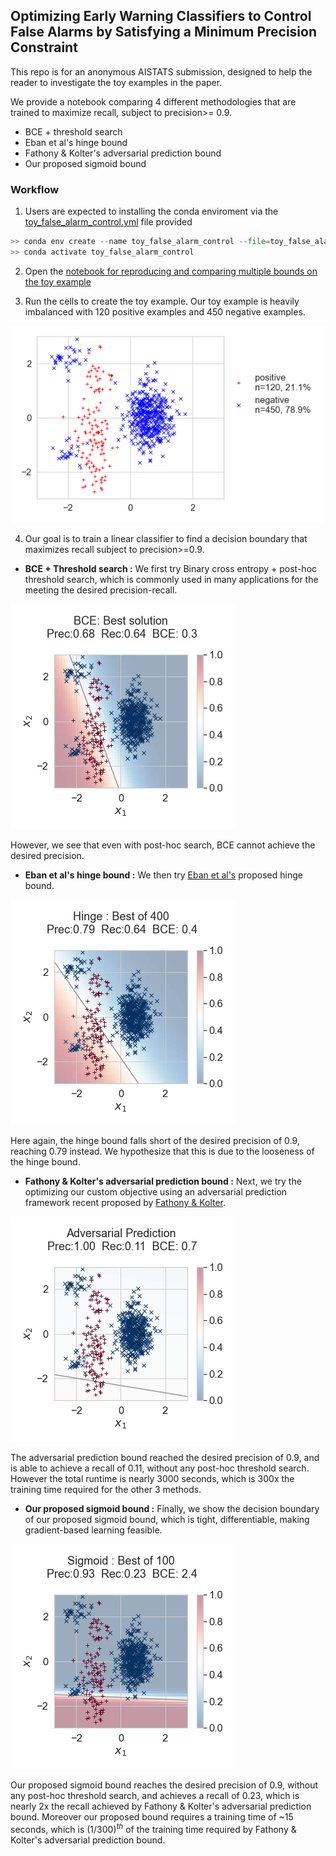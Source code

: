 

## Optimizing Early Warning Classifiers to Control False Alarms by Satisfying a Minimum Precision Constraint

This repo is for an anonymous AISTATS submission, designed to help the reader to investigate the toy examples in the paper. 

We provide a notebook comparing 4 different methodologies that are trained to maximize recall, subject to precision>= 0.9. 
* BCE + threshold search
* Eban et al's hinge bound
* Fathony & Kolter's adversarial prediction bound
* Our proposed sigmoid bound

### Workflow

 1. Users are expected to installing the conda enviroment via the [toy_false_alarm_control.yml](toy_false_alarm_control.yml) file provided

```python
>> conda env create --name toy_false_alarm_control --file=toy_false_alarm_control.yml
>> conda activate toy_false_alarm_control
```

2. Open the [notebook for reproducing and comparing multiple bounds on the toy example](toy_example_comparing_BCE_Hinge_and_Sigmoid.ipynb) 

3. Run the cells to create the toy example. Our toy example is heavily imbalanced with 120 positive examples and 450 negative examples.

![](images/toy_example.png?raw=true)

 4. Our goal is to train a linear classifier to find a decision boundary that maximizes recall subject to precision>=0.9.

   - **BCE + Threshold search :** We first try Binary cross entropy + post-hoc threshold search, which is commonly used in many applications for the meeting the desired precision-recall. 

![](images/BCE_plus_threshold_search_solution.png?raw=true)
    
   However, we see that even with post-hoc search, BCE cannot achieve the desired precision.

   - **Eban et al's hinge bound :** We then try [Eban et al's](http://proceedings.mlr.press/v54/eban17a/eban17a.pdf) proposed hinge bound.  
   
   
![](images/hinge_solution_precision_90.png?raw=true)


   Here again, the hinge bound falls short of the desired precision of 0.9, reaching 0.79 instead. We hypothesize that this is due to the looseness of the hinge bound.

   - **Fathony & Kolter's adversarial prediction bound :** Next, we try the optimizing our custom objective using an adversarial prediction framework recent proposed by [Fathony & Kolter](http://proceedings.mlr.press/v108/fathony20a.html).

![](images/adversarial_prediction_precision_90.png?raw=true)

   The adversarial prediction bound reached the desired precision of 0.9, and is able to achieve a recall of 0.11, without any post-hoc threshold search. However the total runtime is nearly 3000 seconds, which is 300x the training time required for the other 3 methods.

   - **Our proposed sigmoid bound :** Finally, we show the decision boundary of our proposed sigmoid bound, which is tight, differentiable, making gradient-based learning feasible.
   
![](images/sigmoid_solution_precision_90.png?raw=true)

   Our proposed sigmoid bound reaches the desired precision of 0.9, without any post-hoc threshold search, and achieves a recall of 0.23, which is nearly 2x the recall achieved by Fathony & Kolter's adversarial prediction bound. Moreover our proposed bound requires a training time of ~15 seconds, which is $(1/300)^{th}$ of the training time required by Fathony & Kolter's adversarial prediction bound.

